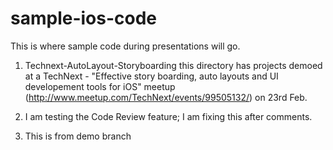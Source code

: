 sample-ios-code
===============

This is where sample code during presentations will go.

1. Technext-AutoLayout-Storyboarding
	this directory has projects demoed at a TechNext - "Effective story boarding, auto layouts and UI developement tools for iOS" meetup (http://www.meetup.com/TechNext/events/99505132/) on 23rd Feb.  
	
2. I am testing the Code Review feature; I am fixing this after comments.
3. This is from demo branch	